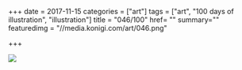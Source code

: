 +++
date = 2017-11-15
categories = ["art"]
tags = ["art", "100 days of illustration", "illustration"]
title = "046/100"
href= ""
summary=""
featuredimg = "//media.konigi.com/art/046.png"

+++

<img src="//media.konigi.com/art/046.png" />
